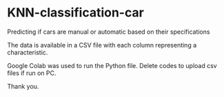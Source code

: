 # KNN-classification-car
Predicting if cars are manual or automatic based on their specifications

The data is available in a CSV file with each column representing a characteristic.

Google Colab was used to run the Python file. Delete codes to upload csv files if run on PC.

Thank you.

